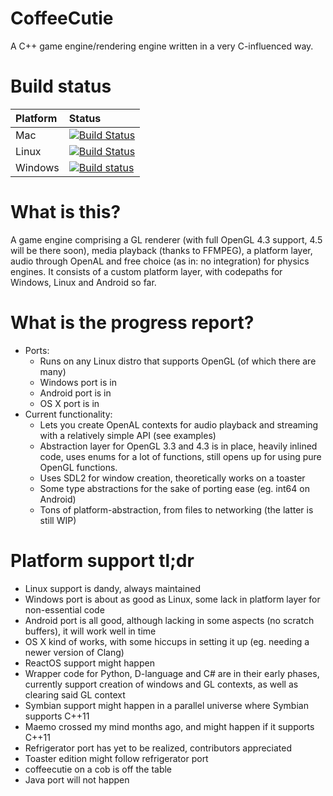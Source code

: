 # CoffeeCutie
A C++ game engine/rendering engine written in a very C-influenced way.

# Build status

|Platform   |Status      |
|:----------|:-----------|
|Mac        |[![Build Status](https://travis-ci.org/hbirchtree/coffeecutie.svg?branch=master)](https://travis-ci.org/hbirchtree/coffeecutie)|
|Linux      |[![Build Status](https://travis-ci.org/hbirchtree/coffeecutie.svg?branch=master)](https://travis-ci.org/hbirchtree/coffeecutie)|
|Windows    |[![Build status](https://ci.appveyor.com/api/projects/status/t6b9f7q3i6erk3r7/branch/master?svg=true)](https://ci.appveyor.com/project/hbirchtree/coffeecutie/branch/master)|

# What is this?
A game engine comprising a GL renderer (with full OpenGL 4.3 support, 4.5 will be there soon), media playback (thanks to FFMPEG), a platform layer, audio through OpenAL and free choice (as in: no integration) for physics engines. It consists of a custom platform layer, with codepaths for Windows, Linux and Android so far.

# What is the progress report?
 - Ports:
   - Runs on any Linux distro that supports OpenGL (of which there are many)
   - Windows port is in
   - Android port is in
   - OS X port is in
 - Current functionality:
   - Lets you create OpenAL contexts for audio playback and streaming with a relatively simple API (see examples)
   - Abstraction layer for OpenGL 3.3 and 4.3 is in place, heavily inlined code, uses enums for a lot of functions, still opens up for using pure OpenGL functions.
   - Uses SDL2 for window creation, theoretically works on a toaster
   - Some type abstractions for the sake of porting ease (eg. int64 on Android)
   - Tons of platform-abstraction, from files to networking (the latter is still WIP)

# Platform support tl;dr
 - Linux support is dandy, always maintained
 - Windows port is about as good as Linux, some lack in platform layer for non-essential code
 - Android port is all good, although lacking in some aspects (no scratch buffers), it will work well in time
 - OS X kind of works, with some hiccups in setting it up (eg. needing a newer version of Clang)
 - ReactOS support might happen
 - Wrapper code for Python, D-language and C# are in their early phases, currently support creation of windows and GL contexts, as well as clearing said GL context
 - Symbian support might happen in a parallel universe where Symbian supports C++11
 - Maemo crossed my mind months ago, and might happen if it supports C++11
 - Refrigerator port has yet to be realized, contributors appreciated
 - Toaster edition might follow refrigerator port
 - coffeecutie on a cob is off the table
 - Java port will not happen
